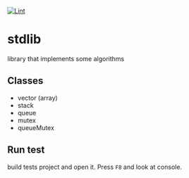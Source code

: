 [![Lint](https://github.com/Ukuroks-games/stdlib/actions/workflows/Lint.yaml/badge.svg)](https://github.com/Ukuroks-games/stdlib/actions/workflows/Lint.yaml)

# stdlib

library that implements some algorithms

## Classes

+ vector (array)
+ stack
+ queue
+ mutex
+ queueMutex

## Run test

build tests project and open it. Press `F8` and look at console.
